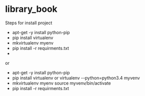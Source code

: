 # library_book

Steps for install project
- apt-get -y install python-pip
- pip install virtualenv
- mkvirtualenv myenv 
- pip install -r requirments.txt
- 

or


- apt-get -y install python-pip
- pip install virtualenv or virtualenv --python=python3.4 myvenv
- mkvirtualenv myenv source myvenv/bin/activate
- pip install -r requirments.txt
